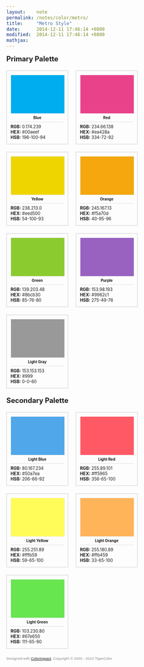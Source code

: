 ```yaml
---
layout:    note
permalink: /notes/color/metro/
title:     "Metro Style"
date:      2014-12-11 17:46:14 +0800
modified:  2014-12-11 17:46:14 +0800
mathjax:
---
```


<style type="text/css">
.color-impact .colorbox{border:1px solid #cccccc;float:left;margin:0 20px 20px 0;padding:10px;width:140px;}
.color-impact h1{font-size:130%;margin:0 0 20px;clear:left;}
.color-impact h2{border-bottom:1px solid #dddddd;font-size:70%;margin:5px 0;padding-bottom:5px;text-align:center;white-space:nowrap;}
.color-impact h3{font-size:80%;font-weight:normal;margin:0;white-space:nowrap;}
.color-impact h6{background:transparent;clear:both;color:#888888;font:70% Arial,sans-serif;}
.color-impact .Color01 {background-color: #00AEEF;border:1px solid #eeeeee; height:100px; width:100%}
.color-impact .Color02 {background-color: #50A7EA;border:1px solid #eeeeee; height:100px; width:100%}
.color-impact .Color03 {background-color: #EA428A;border:1px solid #eeeeee; height:100px; width:100%}
.color-impact .Color04 {background-color: #FF5965;border:1px solid #eeeeee; height:100px; width:100%}
.color-impact .Color05 {background-color: #EED500;border:1px solid #eeeeee; height:100px; width:100%}
.color-impact .Color06 {background-color: #FFFB59;border:1px solid #eeeeee; height:100px; width:100%}
.color-impact .Color07 {background-color: #F5A70D;border:1px solid #eeeeee; height:100px; width:100%}
.color-impact .Color08 {background-color: #FFB459;border:1px solid #eeeeee; height:100px; width:100%}
.color-impact .Color09 {background-color: #8BCB30;border:1px solid #eeeeee; height:100px; width:100%}
.color-impact .Color10 {background-color: #67E650;border:1px solid #eeeeee; height:100px; width:100%}
.color-impact .Color11 {background-color: #9962C1;border:1px solid #eeeeee; height:100px; width:100%}
.color-impact .Color12 {background-color: #AC9C7B;border:1px solid #eeeeee; height:100px; width:100%}
.color-impact .Color13 {background-color: #999999;border:1px solid #eeeeee; height:100px; width:100%}
</style>

<div class="color-impact">
  <h1>Primary Palette</h1>

  <div class="colorbox">
    <div class="Color01"></div>
    <h2>Blue</h2>
    <h3><strong>RGB:</strong> 0.174.239<br /><strong>HEX:</strong> #00aeef<br /><strong>HSB:</strong> 196-100-94</h3>
  </div>
  <div class="colorbox">
    <div class="Color03"></div>
    <h2>Red</h2>
    <h3><strong>RGB:</strong> 234.66.138<br /><strong>HEX:</strong> #ea428a<br /><strong>HSB:</strong> 334-72-92</h3>
  </div>
  <div class="colorbox">
    <div class="Color05"></div>
    <h2>Yellow</h2>
    <h3><strong>RGB:</strong> 238.213.0<br /><strong>HEX:</strong> #eed500<br /><strong>HSB:</strong> 54-100-93</h3>
  </div>
  <div class="colorbox">
    <div class="Color07"></div>
    <h2>Orange</h2>
    <h3><strong>RGB:</strong> 245.167.13<br /><strong>HEX:</strong> #f5a70d<br /><strong>HSB:</strong> 40-95-96</h3>
  </div>
  <div class="colorbox">
    <div class="Color09"></div>
    <h2>Green</h2>
    <h3><strong>RGB:</strong> 139.203.48<br /><strong>HEX:</strong> #8bcb30<br /><strong>HSB:</strong> 85-76-80</h3>
  </div>
  <div class="colorbox">
    <div class="Color11"></div>
    <h2>Purple</h2>
    <h3><strong>RGB:</strong> 153.98.193<br /><strong>HEX:</strong> #9962c1<br /><strong>HSB:</strong> 275-49-76</h3>
  </div>
  <div class="colorbox">
    <div class="Color13"></div>
    <h2>Light Gray</h2>
    <h3><strong>RGB:</strong> 153.153.153<br /><strong>HEX:</strong> #999<br /><strong>HSB:</strong> 0-0-60</h3>
  </div>

  <h1>Secondary Palette</h1>

  <div class="colorbox">
    <div class="Color02"></div>
    <h2>Light Blue</h2>
    <h3><strong>RGB:</strong> 80.167.234<br /><strong>HEX:</strong> #50a7ea<br /><strong>HSB:</strong> 206-66-92</h3>
  </div>
  <div class="colorbox">
    <div class="Color04"></div>
    <h2>Light Red</h2>
    <h3><strong>RGB:</strong> 255.89.101<br /><strong>HEX:</strong> #ff5965<br /><strong>HSB:</strong> 356-65-100</h3>
  </div>
  <div class="colorbox">
    <div class="Color06"></div>
    <h2>Light Yellow</h2>
    <h3><strong>RGB:</strong> 255.251.89<br /><strong>HEX:</strong> #fffb59<br /><strong>HSB:</strong> 59-65-100</h3>
  </div>
  <div class="colorbox">
    <div class="Color08"></div>
    <h2>Light Orange</h2>
    <h3><strong>RGB:</strong> 255.180.89<br /><strong>HEX:</strong> #ffb459<br /><strong>HSB:</strong> 33-65-100</h3>
  </div>
  <div class="colorbox">
    <div class="Color10"></div>
    <h2>Light Green</h2>
    <h3><strong>RGB:</strong> 103.230.80<br /><strong>HEX:</strong> #67e650<br /><strong>HSB:</strong> 111-65-90</h3>
  </div>

  <h6>Designed with <a href="http://www.tigercolor.com">ColorImpact</a>, Copyright &#169; 2000 - 2010 TigerColor</h6>
</div>
